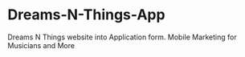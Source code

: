 # Dreams-N-Things-App
Dreams N Things website into Application form.
Mobile Marketing for Musicians and More
